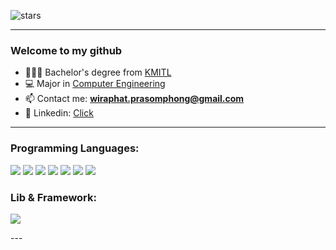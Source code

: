 <p align="left"> 
    <img src="https://img.shields.io/github/stars/saveffer1" alt="stars" />
</p>

<!--
<div align="center">
    <a href="https://www.linkedin.com/in/wiraphat-prasomphong-847991188/">
          <img src="https://github.com/saveffer1/saveffer1/blob/main/assets/animatedprofile.gif" alt="Profile"/>
    </a>
</div>
-->
---

### Welcome to my github

- 👩🏻‍💻 Bachelor's degree from [KMITL](https://kmitl.ac.th/)
- 💻 Major in [Computer Engineering](https://ce.kmitl.ac.th/)
- 📫 Contact me: **wiraphat.prasomphong@gmail.com**
- 📱 Linkedin: [Click](https://www.linkedin.com/in/wiraphat-prasomphong-847991188)

---

<h3 align="left">Programming Languages:</h3>
<p align="left">
    <img src="https://img.shields.io/badge/Python-3776AB?style=for-the-badge&logo=python&logoColor=white" />
    <img src="https://img.shields.io/badge/C%23-239120?style=for-the-badge&logo=c-sharp&logoColor=white" />
    <img src="https://img.shields.io/badge/Go-00ADD8?style=for-the-badge&logo=go&logoColor=white" />
    <img src="https://img.shields.io/badge/Rust-E34F26?style=for-the-badge&logo=rust&logoColor=white" />
    <img src="https://img.shields.io/badge/JavaScript-F7DF1E?style=for-the-badge&logo=javascript&logoColor=black" />
    <img src="https://img.shields.io/badge/TypeScript-3178C6?style=for-the-badge&logo=typescript&logoColor=white" />
    <img src="https://img.shields.io/badge/PHP-777BB4?style=for-the-badge&logo=php&logoColor=white" />
</p>

<h3 align="left">Lib & Framework:</h3>
<p align="left">
    <img src="https://img.shields.io/badge/.NET-5C2D91?style=for-the-badge&logo=.net&logoColor=white" />
</p>
---
